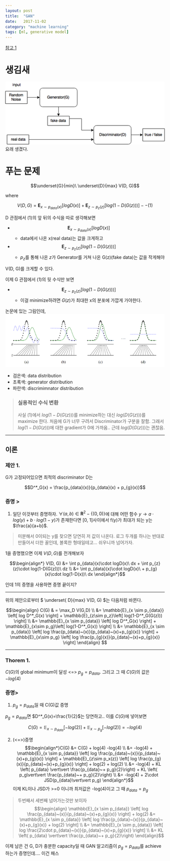 ```yaml
---
layout: post
title:  "GAN"
date:   2017-11-02 
category: "machine learning"
tags: [ml, generative model]
---
```


[참고 1](http://jaejunyoo.blogspot.com/2017/01/generative-adversarial-nets-2.html)
# 생김새

![GAN.png](/resources/CA4ABC22673845518C5FF5DAFEB08CD7.png)
요래 생겼다.

# 푸는 문제

$$\underset{G}{min}\ \underset{D}{max} V(D, G)$$

where

$$V(D, G) = \textbf{E}_{x \sim p_{data}(x)}[logD(x)] + \textbf{E}_{z \sim p_{z}(z)}[log(1-D(G(z)))] -- (1)$$

D 관점에서 (1)의 앞 뒤의 수식을 따로 생각해보면
* $$\textbf{E}_{x \sim p_{data}(x)}[logD(x)]$$
  * data에서 나온 x(real data)는 값을 크게하고
* $$\textbf{E}_{z \sim p_{z}(z)}[log(1-D(G(z)))]$$
  * $p_z$를 통해 나온 $z$가 Generator를 거쳐 나온 G(z)(fake data)는 값을 작게해야
  
V(D, G)를 크게할 수 있다.

이제 G 관점에서 (1)의 뒷 수식만 보면
* $$\textbf{E}_{z \sim p_{z}(z)}[log(1-D(G(z)))]$$
  * 이걸 minimize하려면 $G(z)$가 최대한 x의 분포에 가깝게 가야한다.

논문에 있는 그림인데,
![](/resources/7A20958912AAC3F7C58237D87E6C7FDC.png)
* 검은색: data distribution
* 초록색: generator distribution
* 파란색: discrimimnator distribution

> ### 실용적인 수식 변환
> 사실 (1)에서 $log(1-D(G(z)))$를 minimize하는 대신 $log(D(G(z)))$를 maximize 한다. 처음에 G가 너무 구려서 Discriminator가 구분을 잘함. 그래서 $log(1-D(G(z)))$에 대한 gradient가 0에 가까움.. 근데 $log(D(G(z)))$는 괜찮음.

---

## 이론

### 제안 1.

G가 고정되어있으면 최적의 discriminator D는 

$$D^*_G(x) = \frac{p_{data}(x)}{p_{data}(x) + p_{g}(x)}$$

### 증명 >
1. 일단 이것부터 증명하자. 
$\forall (a, b) \in \textbf{R}^2 - \{(0, 0)\}$에 대해 어떤 함수 $y \rightarrow a\cdot log(y) + b\cdot log(1-y)$가 존재한다면 [0, 1]사이에서 f(y)가 최대가 되는 y는 $\frac{a}{a+b}$.

> 미분해서 0이되는 y를 찾으면 당연히 저 값이 나온다.  로그 두개를 하나는 반대로 만들어서 더한 꼴인데, 볼록한 형태일테고... 쉬우니까 넘어가자.

1을 증명했으면 이제 $V(D,G)$를 전개해보자

$$\begin{align*} V(D, G) &= \int p_{data}(x)\cdot logD(x)\ dx + \int p_{z}(z)\cdot log(1-D(G(z)))\ dz \\ &= \int p_{data}(x)\cdot logD(x)\ + p_{g}(x)\cdot log(1-D(x))\ dx \end{align*}$$

인데 1의 증명을 사용하면 증명 끝이지?

---

위의 제안으로부터 $ \underset{ D}{max}  V(D, G) $는 다음처럼 바뀐다.

$$\begin{align} C(G) & = \max_D V(G,D) \\ 
&= \mathbb{E}_{x \sim p_{data}} \left[ log D^*_G(x) \right] + \mathbb{E}_{z\sim p_z}\left[ log(1-D^*_G(G(z))) \right] \\ 
&= \mathbb{E}_{x \sim p_{data}} \left[ log D^*_G(x) \right] + \mathbb{E}_{x\sim p_g}\left[ log(1-D^*_G(x)) \right] \\ 
&= \mathbb{E}_{x \sim p_{data}} \left[ log \frac{p_{data}~(x)}{p_{data}~(x)+p_{g}(x)} \right] + \mathbb{E}_{x\sim p_g} \left[ log \frac{p_{g}(x)}{p_{data}~(x)+p_{g}(x)} \right] \end{align} $$

---

### Thorem 1.

$C(G)$의 global minimum이 달성 <=> $p_g = p_{data}$. 그리고 그 때 $C(G)$의 값은 $-log(4)$

### 증명>
1. $p_g = p_{data}$일 때 C(G)값 증명

$p_g = p_{data}$면 $D^*_G(x)=\frac{1}{2}$는 당연하고.. 이를 $C(G)$에 넣어보면 

$$C(G) = \mathbb{E}_{x \sim p_{data}} \left[ -log(2)\right] + \mathbb{E}_{x \sim p_{g}} \left[ -log(2)\right]=-log(4)$$

2. (<=>)증명
$$\begin{align*}C(G) &= C(G) + log(4) -log(4) \\ &= -log(4) + \mathbb{E}_{x \sim p_{data}} \left[ log \frac{p_{data}~(x)}{p_{data}~(x)+p_{g}(x)} \right] + \mathbb{E}_{z\sim p_x(z)} \left[ log \frac{p_{g}(x)}{p_{data}~(x)+p_{g}(x)} \right] + log(2) + log(2) \\ &= -log(4) + KL \left( p_{data} \vert\vert \frac{p_{data}~+ p_g}{2}\right) + KL \left( p_g\vert\vert \frac{p_{data}~+ p_g}{2}\right) \\ &= -log(4) + 2\cdot JSD(p_{data}\vert\vert p_g) \end{align*}$$
이제 KL이나 JSD가 >=0 이니까 최저값은 -log(4)이고 그 때 $p_{data} = p_g$

> 두번째서 세번째 넘어가는것만 보이자
$$\begin{align} \mathbb{E}_{x \sim p_{data}} \left[ log \frac{p_{data}~(x)}{p_{data}~(x)+p_{g}(x)} \right] + log(2) &= \mathbb{E}_{x \sim p_{data}} \left[ log \frac{p_{data}~(x)}{p_{data}~(x)+p_{g}(x)} + log(2) \right] \\ &=  \mathbb{E}_{x \sim p_{data}} \left[ log \frac{2\cdot p_{data}~(x)}{p_{data}~(x)+p_{g}(x)}  \right] \\ &= KL \left( p_{data} \vert\vert \frac{p_{data}~+ p_g}{2}\right) \end{align}$$

이제 남은 건 G, D가 충분한 capacity일 때 GAN 알고리즘이 $p_g = p_{data}$를 achieve 하는가 증명인데.... 이건 패스
